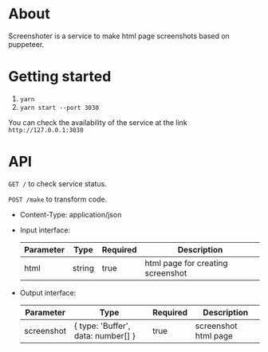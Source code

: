 # About

Screenshoter is a service to make html page screenshots based on puppeteer.

# Getting started

1. `yarn`
2. `yarn start --port 3030`

You can check the availability of the service at the link `http://127.0.0.1:3030`

# API

`GET /` to check service status.

`POST /make` to transform code. 

- Content-Type: application/json
- Input interface: 

    | Parameter | Type | Required | Description |
    | ------ | ------ | ------ | ------ |
    | html | string | true | html page for creating screenshot |

- Output interface:

    | Parameter | Type | Required | Description |
    | ------ | ------ | ------ | ------ |
    | screenshot | { type: 'Buffer', data: number[] } | true | screenshot html page |
